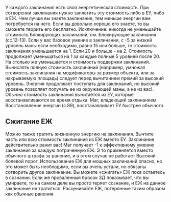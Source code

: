 У каждого заклинания есть своя энергетическая стоимость.
При сотворении заклинания нужно заплатить эту стоимость либо в ЕУ, либо в ЕЖ. Чем лучше вы знаете заклинание, тем меньше энергии вам потребуется на него. Если вы довольно хорошо его знаете, то вы сможете творить его бесплатно.
Исключение: никогда не уменьшайте стоимость Блокирующих заклинаний; см. Блокирующие заклинания (сс.12-13).
Если у вас базовое умение в заклинании, с -5 за низкий уровень маны если необходимо, равно 15 или больше, то стоимость заклинания уменьшается на 1. Если 20 и больше - на 2. Стоимость продолжает уменьшаться на 1 за каждые полные 5 уровней после 20. На столько же уменьшается и стоимость поддержки заклинаний.
Вычислять полную стоимость заклинаний (например, умножая стоимость заклинания на модификаторы за размер объекта, или за накрываемую площадь) следует перед вычитанием премий за высокий уровень. Энергия продолжает поступать для заклинаний,
но высокий уровень позволяет получать ее из окружающей маны, а не из вас!.
Обычно стоимость заклинания вычитается из ЕУ, которые восстанавливаются во время отдыха. Маг, владеющий заклинанием Восстановление энергии (с.89), восстанавливает ЕУ быстрее обычного.

## Сжигание ЕЖ
Можно также тратить жизненную энергию на заклинания. Вычтите часть или всю стоимость
заклинания из ЕЖ вместо ЕУ. Заклинание действительно ранит вас! 
Маг получает -1 к эффективному умению заклинания за каждую потраченную ЕЖ. Э
то применяется вместо обычного штрафа за ранение, и в этом случае не работает Высокий болевой порог.
Использование ЕЖ для мощных заклинаний опасно, но это может быть необходимо, если вы
очень устали, но обязаны сотворить другое заклинание. 
Вы можете «сжигать» ЕЖ пока остаетесь в сознании. 
Если же проваленный бросок ЗД показывает, что вы умираете, то на самом деле вы просто теряет сознание, и ЕЖ на данное заклинание не тратиться.
Расценивайте ЕЖ, потерянные таким образом как обычные ранения.

